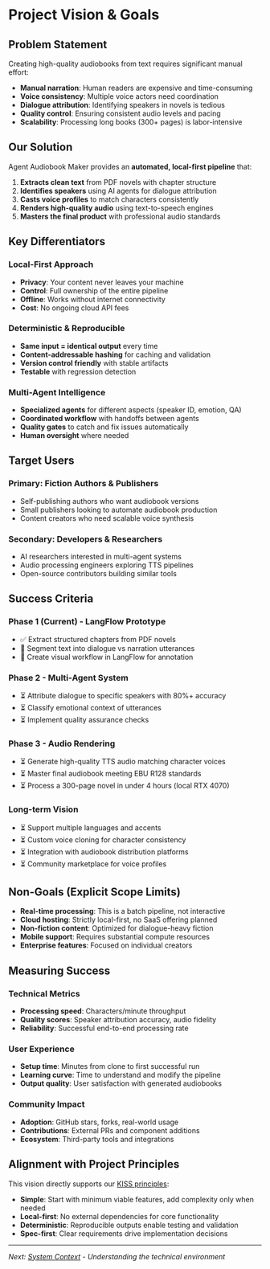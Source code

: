 # Project Vision & Goals

## Problem Statement

Creating high-quality audiobooks from text requires significant manual effort:

- **Manual narration**: Human readers are expensive and time-consuming
- **Voice consistency**: Multiple voice actors need coordination
- **Dialogue attribution**: Identifying speakers in novels is tedious
- **Quality control**: Ensuring consistent audio levels and pacing
- **Scalability**: Processing long books (300+ pages) is labor-intensive

## Our Solution

Agent Audiobook Maker provides an **automated, local-first pipeline** that:

1. **Extracts clean text** from PDF novels with chapter structure
2. **Identifies speakers** using AI agents for dialogue attribution  
3. **Casts voice profiles** to match characters consistently
4. **Renders high-quality audio** using text-to-speech engines
5. **Masters the final product** with professional audio standards

## Key Differentiators

### Local-First Approach

- **Privacy**: Your content never leaves your machine
- **Control**: Full ownership of the entire pipeline
- **Offline**: Works without internet connectivity
- **Cost**: No ongoing cloud API fees

### Deterministic & Reproducible

- **Same input = identical output** every time
- **Content-addressable hashing** for caching and validation
- **Version control friendly** with stable artifacts
- **Testable** with regression detection

### Multi-Agent Intelligence

- **Specialized agents** for different aspects (speaker ID, emotion, QA)
- **Coordinated workflow** with handoffs between agents
- **Quality gates** to catch and fix issues automatically
- **Human oversight** where needed

## Target Users

### Primary: Fiction Authors & Publishers

- Self-publishing authors who want audiobook versions
- Small publishers looking to automate audiobook production
- Content creators who need scalable voice synthesis

### Secondary: Developers & Researchers

- AI researchers interested in multi-agent systems
- Audio processing engineers exploring TTS pipelines
- Open-source contributors building similar tools

## Success Criteria

### Phase 1 (Current) - LangFlow Prototype

- ✅ Extract structured chapters from PDF novels
- 🚧 Segment text into dialogue vs narration utterances
- 🚧 Create visual workflow in LangFlow for annotation

### Phase 2 - Multi-Agent System

- ⏳ Attribute dialogue to specific speakers with 80%+ accuracy
- ⏳ Classify emotional context of utterances
- ⏳ Implement quality assurance checks

### Phase 3 - Audio Rendering

- ⏳ Generate high-quality TTS audio matching character voices
- ⏳ Master final audiobook meeting EBU R128 standards
- ⏳ Process a 300-page novel in under 4 hours (local RTX 4070)

### Long-term Vision

- ⏳ Support multiple languages and accents
- ⏳ Custom voice cloning for character consistency
- ⏳ Integration with audiobook distribution platforms
- ⏳ Community marketplace for voice profiles

## Non-Goals (Explicit Scope Limits)

- **Real-time processing**: This is a batch pipeline, not interactive
- **Cloud hosting**: Strictly local-first, no SaaS offering planned
- **Non-fiction content**: Optimized for dialogue-heavy fiction
- **Mobile support**: Requires substantial compute resources
- **Enterprise features**: Focused on individual creators

## Measuring Success

### Technical Metrics

- **Processing speed**: Characters/minute throughput
- **Quality scores**: Speaker attribution accuracy, audio fidelity
- **Reliability**: Successful end-to-end processing rate

### User Experience

- **Setup time**: Minutes from clone to first successful run
- **Learning curve**: Time to understand and modify the pipeline
- **Output quality**: User satisfaction with generated audiobooks

### Community Impact

- **Adoption**: GitHub stars, forks, real-world usage
- **Contributions**: External PRs and component additions
- **Ecosystem**: Third-party tools and integrations

## Alignment with Project Principles

This vision directly supports our [KISS principles](KISS.md):

- **Simple**: Start with minimum viable features, add complexity only when needed
- **Local-first**: No external dependencies for core functionality  
- **Deterministic**: Reproducible outputs enable testing and validation
- **Spec-first**: Clear requirements drive implementation decisions

---

*Next: [System Context](CONTEXT.md) - Understanding the technical environment*

